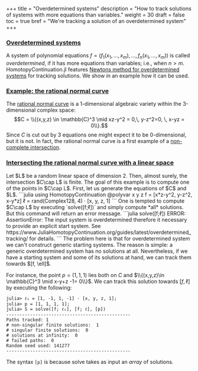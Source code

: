 +++
title = "Overdetermined systems"
description = "How to track solutions of systems with more equations than variables."
weight = 30
draft = false
toc = true
bref = "We're tracking a solution of an overdetermined system"
+++

<h3 class="section-head" id="overdetermined_systems"><a href="#overdetermined_systems">Overdetermined systems</a></h3>

A system of polynomial equations $f=(f_1(x_1,\ldots, x_m),\ldots,  f_n(x_1,\ldots,x_m))$ is called *overdetermined*, if it has more equations than variables; i.e., when $n>m$. HomotopyContinuation.jl features [Newtons method for overdetermined systems](https://www.ams.org/journals/mcom/2000-69-231/S0025-5718-99-01115-1/S0025-5718-99-01115-1.pdf) for tracking solutions. We show in an example how it can be used.

<h3 class="section-head" id="Rational_normal_curve"><a href="#Rational_normal_curve">Example: the rational normal curve</a></h3>

The [rational normal curve](https://en.wikipedia.org/wiki/Rational_normal_curve) is a 1-dimensional algebraic variety within the 3-dimensional complex space:
$$C = \\{(x,y,z) \in \mathbb{C}^3 \mid xz-y^2 = 0,\, y-z^2=0, \, x-yz = 0\\}.$$
Since $C$ is cut out by 3 equations one might expect it to be 0-dimensional, but it is not. In fact, the rational normal curve is a first example of a [non-complete intersection](https://en.wikipedia.org/wiki/Complete_intersection).

<h3 class="section-head" id="tracking_overdetermined"><a href="#tracking_overdetermined">Intersecting the rational normal curve with a linear space</a></h3>
Let $L$ be a random linear space of dimension 2. Then, almost surely, the intersection $C\cap L$ is finite. The goal of this example is to compute one of the points in $C\cap L$. First, let us generate the equations of $C$ and $L$.
```julia
using HomotopyContinuation
@polyvar x y z
f = [x*z-y^2, y-z^2, x-y*z]
ℓ = rand(Complex128, 4) ⋅ [x, y, z, 1]
```
One is tempted to compute $C\cap L$ by executing `solve([f;ℓ])` and simply compute *all* solutions. But this command will return an error message.
```julia
solve([f;ℓ])
ERROR: AssertionError: The input system is overdetermined therefore it necessary to provide an explicit start system.
See
    https://www.JuliaHomotopyContinuation.org/guides/latest/overdetermined_tracking/
for details.
```
The problem here is that for overdetermined system we can't construct generic starting systems. The reason is simple: a generic overdetermined system has no solutions at all. Nevertheless, if we have a starting system and some of its solutions at hand, we can track them towards $[f, \ell]$.

For instance, the point $p=(1, 1, 1)$ lies both on $C$ and $\\{(x,y,z)\in \mathbb{C}^3 \mid x-y+z -1= 0\\}$. We can track this solution towards $[f, \ell]$ by executing the following:
```julia-repl
julia> ℓ₁ = [1, -1, 1, -1] ⋅ [x, y, z, 1];
julia> p = [1, 1, 1, 1];
julia> S = solve([f; ℓ₁], [f; ℓ], [p])
-----------------------------------------------
Paths tracked: 1
# non-singular finite solutions:  1
# singular finite solutions:  0
# solutions at infinity:  0
# failed paths:  0
Random seed used: 141277
-----------------------------------------------
```
The syntax `[p]` is because solve takes as input an *array* of solutions.
